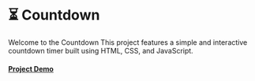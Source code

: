 # ⏳ Countdown

Welcome to the Countdown  This project features a simple and interactive countdown timer built using HTML, CSS, and JavaScript.
#### [Project Demo](https://abdulrahman-mohamed-amin.github.io/Counter-Down/)
